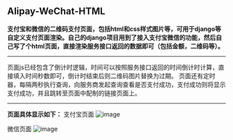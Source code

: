 ## Alipay-WeChat-HTML
**支付宝和微信的二维码支付页面，包括html和css样式图片等，可用于django等自定义支付页面渲染。自己的django项目用到了接入支付宝微信的功能，然后自己写了个html页面，直接渲染服务接口返回的数据即可（包括金额，二维码等）。**

------------

页面js已经包含了倒计时逻辑，时间可以按照服务接口返回的时间倒计时计算，直接填入时间秒数即可，倒计时结束后则二维码图片替换为过期。
页面还有定时器，每隔两秒执行查询，向服务商发起查询查看是否支付成功，支付成功则将显示支付成功，并且跳转至页面中配制的链接页面上。

------------

**页面具体显示如下：**
支付宝页面
![image](https://github.com/skytotwo/Alipay-WeChat-HTML/raw/master/screencut_alipay.png)

微信页面
![image](https://github.com/skytotwo/Alipay-WeChat-HTML/raw/master/screencut_wechat.png)